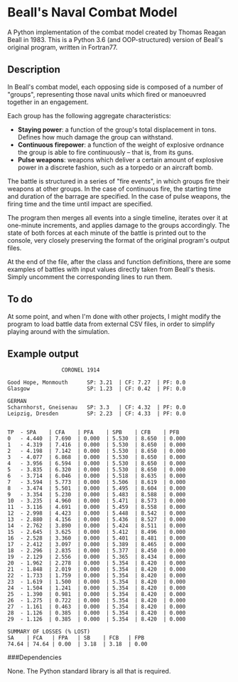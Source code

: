 # Beall's Naval Combat Model

A Python implementation of the combat model created by Thomas Reagan Beall in 1983. This
is a Python 3.6 (and OOP-structured) version of Beall's original program, written in
Fortran77.

## Description

In Beall's combat model, each opposing side is composed of a number of "groups",
representing those naval units which fired or manoeuvred together in an engagement.

Each group has the following aggregate characteristics:

* **Staying power**: a function of the group's total displacement in tons. Defines how
much damage the group can withstand.
* **Continuous firepower**: a function of the weight of explosive ordnance the group
is able to fire continuously – that is, from its guns.
* **Pulse weapons**: weapons which deliver a certain amount of explosive power in
a discrete fashion, such as a torpedo or an aircraft bomb.

The battle is structured in a series of "fire events", in which groups fire their weapons
at other groups. In the case of continuous fire, the starting time and duration of the
barrage are specified. In the case of pulse weapons, the firing time and the time until
impact are specified.

The program then merges all events into a single timeline, iterates over it at one-minute
increments, and applies damage to the groups accordingly. The state of both forces at each
minute of the battle is printed out to the console, very closely preserving the format of
the original program's output files.

At the end of the file, after the class and function definitions, there are some examples
of battles with input values directly taken from Beall's thesis. Simply uncomment the
corresponding lines to run them.

## To do
At some point, and when I'm done with other projects, I might modify the program to load
battle data from external CSV files, in order to simplify playing around with the
simulation.

## Example output
                     CORONEL 1914                      

```BRITISH
Good Hope, Monmouth      SP: 3.21  | CF: 7.27  | PF: 0.0  
Glasgow                  SP: 1.23  | CF: 0.42  | PF: 0.0  

GERMAN
Scharnhorst, Gneisenau   SP: 3.3   | CF: 4.32  | PF: 0.0  
Leipzig, Dresden         SP: 2.23  | CF: 4.33  | PF: 0.0  


TP  - SPA    | CFA    | PFA    | SPB    | CFB    | PFB   
0   - 4.440  | 7.690  | 0.000  | 5.530  | 8.650  | 0.000 
1   - 4.319  | 7.416  | 0.000  | 5.530  | 8.650  | 0.000 
2   - 4.198  | 7.142  | 0.000  | 5.530  | 8.650  | 0.000 
3   - 4.077  | 6.868  | 0.000  | 5.530  | 8.650  | 0.000 
4   - 3.956  | 6.594  | 0.000  | 5.530  | 8.650  | 0.000 
5   - 3.835  | 6.320  | 0.000  | 5.530  | 8.650  | 0.000 
6   - 3.714  | 6.046  | 0.000  | 5.518  | 8.635  | 0.000 
7   - 3.594  | 5.773  | 0.000  | 5.506  | 8.619  | 0.000 
8   - 3.474  | 5.501  | 0.000  | 5.495  | 8.604  | 0.000 
9   - 3.354  | 5.230  | 0.000  | 5.483  | 8.588  | 0.000 
10  - 3.235  | 4.960  | 0.000  | 5.471  | 8.573  | 0.000 
11  - 3.116  | 4.691  | 0.000  | 5.459  | 8.558  | 0.000 
12  - 2.998  | 4.423  | 0.000  | 5.448  | 8.542  | 0.000 
13  - 2.880  | 4.156  | 0.000  | 5.436  | 8.527  | 0.000 
14  - 2.762  | 3.890  | 0.000  | 5.424  | 8.511  | 0.000 
15  - 2.645  | 3.625  | 0.000  | 5.412  | 8.496  | 0.000 
16  - 2.528  | 3.360  | 0.000  | 5.401  | 8.481  | 0.000 
17  - 2.412  | 3.097  | 0.000  | 5.389  | 8.465  | 0.000 
18  - 2.296  | 2.835  | 0.000  | 5.377  | 8.450  | 0.000 
19  - 2.129  | 2.556  | 0.000  | 5.365  | 8.434  | 0.000 
20  - 1.962  | 2.278  | 0.000  | 5.354  | 8.420  | 0.000 
21  - 1.848  | 2.019  | 0.000  | 5.354  | 8.420  | 0.000 
22  - 1.733  | 1.759  | 0.000  | 5.354  | 8.420  | 0.000 
23  - 1.619  | 1.500  | 0.000  | 5.354  | 8.420  | 0.000 
24  - 1.504  | 1.241  | 0.000  | 5.354  | 8.420  | 0.000 
25  - 1.390  | 0.981  | 0.000  | 5.354  | 8.420  | 0.000 
26  - 1.275  | 0.722  | 0.000  | 5.354  | 8.420  | 0.000 
27  - 1.161  | 0.463  | 0.000  | 5.354  | 8.420  | 0.000 
28  - 1.126  | 0.385  | 0.000  | 5.354  | 8.420  | 0.000 
29  - 1.126  | 0.385  | 0.000  | 5.354  | 8.420  | 0.000 

SUMMARY OF LOSSES (% LOST)
SA    | FCA   | FPA   | SB    | FCB   | FPB  
74.64 | 74.64 | 0.00  | 3.18  | 3.18  | 0.00 
```

###Dependencies

None. The Python standard library is all that is required.

